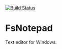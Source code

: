 [![Build Status](https://ci.appveyor.com/api/projects/status/github/nshibano/fsnotepad)](https://ci.appveyor.com/project/nshibano/fsnotepad/branch/master)
# FsNotepad

Text editor for Windows.
